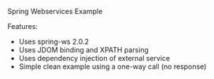 Spring Webservices Example

Features:
* Uses spring-ws 2.0.2
* Uses JDOM binding and XPATH parsing
* Uses dependency injection of external service
* Simple clean example using a one-way call (no response)